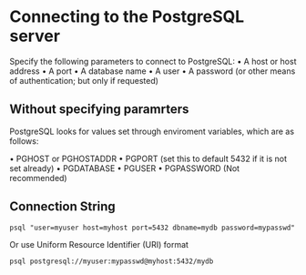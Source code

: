 # Connecting to the PostgreSQL server

Specify the following parameters to connect to PostgreSQL:
• A host or host address
• A port
• A database name
• A user
• A password (or other means of authentication; but only if requested)

## Without specifying paramrters 

PostgreSQL looks for values set through enviroment variables, which are as follows:

• PGHOST or PGHOSTADDR
• PGPORT (set this to default 5432 if it is not set already)
• PGDATABASE
• PGUSER
• PGPASSWORD (Not recommended)

## Connection String 

```
psql "user=myuser host=myhost port=5432 dbname=mydb password=mypasswd"
```

Or use Uniform Resource Identifier (URI) format

```
psql postgresql://myuser:mypasswd@myhost:5432/mydb
```


